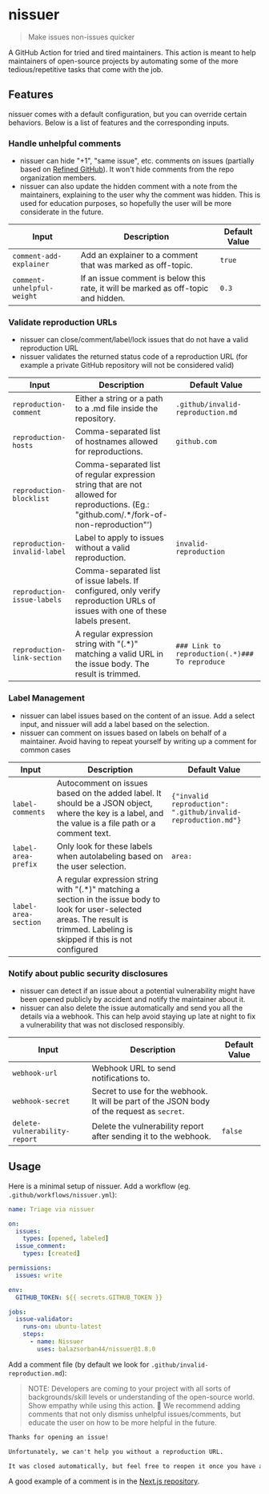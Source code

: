 # nissuer

> Make issues non-issues quicker

A GitHub Action for tried and tired maintainers. This action is meant to help maintainers of open-source projects by automating some of the more tedious/repetitive tasks that come with the job.

## Features

nissuer comes with a default configuration, but you can override certain behaviors. Below is a list of features and the corresponding inputs.

### Handle unhelpful comments

- nissuer can hide "+1", "same issue", etc. comments on issues (partially based on [Refined GitHub](https://github.com/refined-github/refined-github/blob/c864a20b57bb433aaf3952f88d83c9fc481ae6ff/source/helpers/is-low-quality-comment.ts#L2-L3)). It won't hide comments from the repo organization members.
- nissuer can also update the hidden comment with a note from the maintainers, explaining to the user why the comment was hidden. This is used for education purposes, so hopefully the user will be more considerate in the future.

| Input                      | Description                                                                        | Default Value |
| -------------------------- | ---------------------------------------------------------------------------------- | ------------- |
| `comment-add-explainer`    | Add an explainer to a comment that was marked as off-topic.                        | `true`        |
| `comment-unhelpful-weight` | If an issue comment is below this rate, it will be marked as off-topic and hidden. | `0.3`         |

### Validate reproduction URLs

- nissuer can close/comment/label/lock issues that do not have a valid reproduction URL
- nissuer validates the returned status code of a reproduction URL (for example a private GitHub repository will not be considered valid)

| Input                        | Description                                                                                                                                 | Default Value                                  |
| ---------------------------- | ------------------------------------------------------------------------------------------------------------------------------------------- | ---------------------------------------------- |
| `reproduction-comment`       | Either a string or a path to a .md file inside the repository.                                                                              | `.github/invalid-reproduction.md`              |
| `reproduction-hosts`         | Comma-separated list of hostnames allowed for reproductions.                                                                                | `github.com`                                   |
| `reproduction-blocklist`     | Comma-separated list of regular expression string that are not allowed for reproductions. (Eg.: "github.com/.\*/fork-of-non-reproduction"') |                                                |
| `reproduction-invalid-label` | Label to apply to issues without a valid reproduction.                                                                                      | `invalid-reproduction`                         |
| `reproduction-issue-labels`  | Comma-separated list of issue labels. If configured, only verify reproduction URLs of issues with one of these labels present.              |                                                |
| `reproduction-link-section`  | A regular expression string with "(.\*)" matching a valid URL in the issue body. The result is trimmed.                                     | `### Link to reproduction(.*)### To reproduce` |

### Label Management

- nissuer can label issues based on the content of an issue. Add a select input, and nissuer will add a label based on the selection.
- nissuer can comment on issues based on labels on behalf of a maintainer. Avoid having to repeat yourself by writing up a comment for common cases

| Input                | Description                                                                                                                                                                         | Default Value                                                 |
| -------------------- | ----------------------------------------------------------------------------------------------------------------------------------------------------------------------------------- | ------------------------------------------------------------- |
| `label-comments`     | Autocomment on issues based on the added label. It should be a JSON object, where the key is a label, and the value is a file path or a comment text.                               | `{"invalid reproduction": ".github/invalid-reproduction.md"}` |
| `label-area-prefix`  | Only look for these labels when autolabeling based on the user selection.                                                                                                           | `area:`                                                       |
| `label-area-section` | A regular expression string with "(.\*)" matching a section in the issue body to look for user-selected areas. The result is trimmed. Labeling is skipped if this is not configured |                                                               |

### Notify about public security disclosures

- nissuer can detect if an issue about a potential vulnerability might have been opened publicly by accident and notify the maintainer about it.
- nissuer can also delete the issue automatically and send you all the details via a webhook. This can help avoid staying up late at night to fix a vulnerability that was not disclosed responsibly.

| Input                         | Description                                                                                 | Default Value |
| ----------------------------- | ------------------------------------------------------------------------------------------- | ------------- |
| `webhook-url`                 | Webhook URL to send notifications to.                                                       |               |
| `webhook-secret`              | Secret to use for the webhook. It will be part of the JSON body of the request as `secret`. |               |
| `delete-vulnerability-report` | Delete the vulnerability report after sending it to the webhook.                            | `false`       |

## Usage

Here is a minimal setup of nissuer. Add a workflow (eg. `.github/workflows/nissuer.yml`):

```.github/workflows/nissuer.yml
name: Triage via nissuer

on:
  issues:
    types: [opened, labeled]
  issue_comment:
    types: [created]

permissions:
  issues: write

env:
  GITHUB_TOKEN: ${{ secrets.GITHUB_TOKEN }}

jobs:
  issue-validator:
    runs-on: ubuntu-latest
    steps:
      - name: Nissuer
        uses: balazsorban44/nissuer@1.8.0
```

Add a comment file (by default we look for `.github/invalid-reproduction.md`):

> NOTE: Developers are coming to your project with all sorts of backgrounds/skill levels or understanding of the open-source world. Show empathy while using this action. 💚 We recommend adding comments that not only dismiss unhelpful issues/comments, but educate the user on how to be more helpful in the future.

```md
Thanks for opening an issue!

Unfortunately, we can't help you without a reproduction URL.

It was closed automatically, but feel free to reopen it once you have a reproduction URL.
```

A good example of a comment is in the [Next.js repository](https://github.com/vercel/next.js/blob/canary/.github/invalid-link.md).
